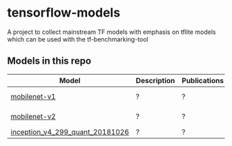 # tensorflow-models
A project to collect mainstream TF models with emphasis on tflite models which can be used with the tf-benchmarking-tool

## Models in this repo

| Model |Description |Publications|Variants|
|--|--|--|--|
| [mobilenet-v1](./mobilenet-v1) | ? | ? | [1.0_224_quant2](./mobilenet-v1/mobilenet_v1_1.0_224_quant.tflite), [224](./mobilenet-v1) |
| [mobilenet-v2](https://storage.googleapis.com/download.tensorflow.org/models/tflite_11_05_08/mobilenet_v2_1.0_224_quant.tgz) | ? | ? | [1.0_224_quant2](https://storage.googleapis.com/download.tensorflow.org/models/tflite_11_05_08/mobilenet_v2_1.0_224_quant.tgz), [224](./mobilenet-v2) |
| [inception_v4_299_quant_20181026](https://storage.googleapis.com/download.tensorflow.org/models/inception_v4_299_quant_20181026.tgz) | ? | ? | [299_quant](https://storage.googleapis.com/download.tensorflow.org/models/inception_v4_299_quant_20181026.tgz) |